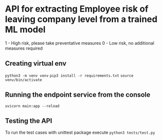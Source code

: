 # API for extracting Employee risk of leaving company level from a trained ML model

1 - High risk, please take preventative measures
0 - Low risk, no additional measures required

## Creating virtual env

`python3 -m venv venv`
`pip3 install -r requirements.txt`
`source venv/bin/activate`

## Running the endpoint service from the console

`uvicorn main:app --reload`

## Testing the API

To run the test cases with unittest package execute
`python3 tests/test.py`
